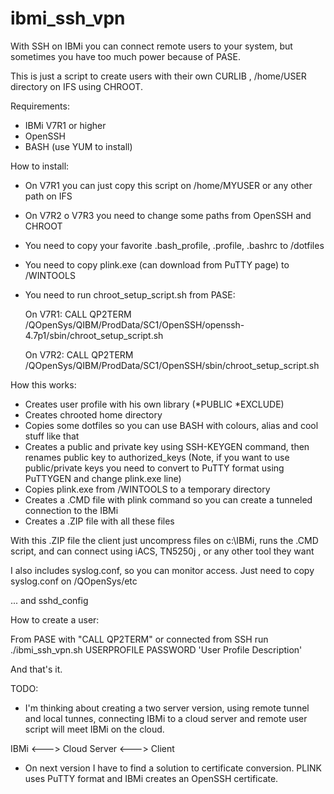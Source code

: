 # ibmi_ssh_vpn

With SSH on IBMi you can connect remote users to your system, but sometimes you have too much power because of PASE.

This is just a script to create users with their own CURLIB , /home/USER directory on IFS using CHROOT.

Requirements:

* IBMi V7R1 or higher
* OpenSSH
* BASH (use YUM to install)

How to install:

* On V7R1 you can just copy this script on /home/MYUSER or any other path on IFS
* On V7R2 o V7R3 you need to change some paths from OpenSSH and CHROOT
* You need to copy your favorite .bash_profile, .profile, .bashrc to /dotfiles
* You need to copy plink.exe (can download from PuTTY page) to /WINTOOLS
* You need to run chroot_setup_script.sh from PASE:

  On V7R1:
  CALL QP2TERM
  /QOpenSys/QIBM/ProdData/SC1/OpenSSH/openssh-4.7p1/sbin/chroot_setup_script.sh
  
  On V7R2:
  CALL QP2TERM
  /QOpenSys/QIBM/ProdData/SC1/OpenSSH/sbin/chroot_setup_script.sh
 
How this works:

* Creates user profile with his own library (*PUBLIC *EXCLUDE)
* Creates chrooted home directory
* Copies some dotfiles so you can use BASH with colours, alias and cool stuff like that
* Creates a public and private key using SSH-KEYGEN command, then renames public key to authorized_keys
(Note, if you want to use public/private keys you need to convert to PuTTY format using PuTTYGEN and change plink.exe line)
* Copies plink.exe from /WINTOOLS to a temporary directory
* Creates a .CMD file with plink command so you can create a tunneled connection to the IBMi
* Creates a .ZIP file with all these files

With this .ZIP file the client just uncompress files on c:\IBMi, runs the .CMD script, and can connect using iACS, TN5250j , or any other tool they want

I also includes syslog.conf, so you can monitor access.
Just need to copy syslog.conf on /QOpenSys/etc

... and sshd_config

How to create a user:

From PASE with "CALL QP2TERM" or connected from SSH run ./ibmi_ssh_vpn.sh USERPROFILE PASSWORD 'User Profile Description'

And that's it.

TODO:

* I'm thinking about creating a two server version, using remote tunnel and local tunnes, connecting IBMi to a cloud server and remote user script will meet IBMi on the cloud. 

IBMi <---> Cloud Server <---> Client

* On next version I have to find a solution to certificate conversion. PLINK uses PuTTY format and IBMi creates an OpenSSH certificate.

